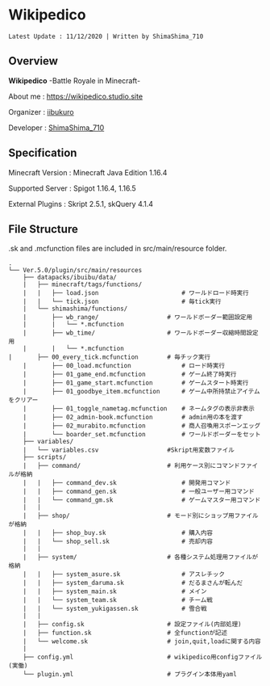 # Wikipedico

```
Latest Update : 11/12/2020 | Written by ShimaShima_710
```
## Overview

 **Wikipedico**
-Battle Royale in Minecraft-

About me : https://wikipedico.studio.site

Organizer : [iibukuro](https://twitter.com/_ibukuro_)

Developer : [ShimaShima_710](https://twitter.com/ShimaShima_710)

## Specification

Minecraft Version : Minecraft Java Edition 1.16.4

Supported Server : Spigot 1.16.4, 1.16.5

External Plugins : Skript 2.5.1, skQuery 4.1.4

## File Structure

.sk and .mcfunction files are included in src/main/resource folder.

```
.
└── Ver.5.0/plugin/src/main/resources
	├── datapacks/ibuibu/data/
	|	├── minecraft/tags/functions/	
	|	|	├── load.json				        # ワールドロード時実行
	|	|	└── tick.json				        # 毎tick実行
	|	└── shimashima/functions/
	|		├── wb_range/				    # ワールドボーダー範囲設定用
	|		|	└── *.mcfunction
	|		├── wb_time/				    # ワールドボーダー収縮時間設定用
	|		|	└── *.mcfunction
|		├── 00_every_tick.mcfunction        # 毎チック実行
	|		├── 00_load.mcfunction			    # ロード時実行
	|		├── 01_game_end.mcfunction		    # ゲーム終了時実行
	|		├── 01_game_start.mcfunction		# ゲームスタート時実行
	|		├── 01_goodbye_item.mcfunction		# ゲーム中所持禁止アイテムをクリアー
	|		├── 01_toggle_nametag.mcfunction	# ネームタグの表示非表示
	|		├── 02_admin-book.mcfunction		# admin用の本を渡す
	|		├── 02_murabito.mcfunction		    # 商人召喚用スポーンエッグ
	|		└── boarder_set.mcfunction		    # ワールドボーダーをセット
	├── variables/
	|	└── variables.csv				    #Skript用変数ファイル
	├── scripts/
	|	├── command/				        # 利用ケース別にコマンドファイルが格納
	|	|	├── command_dev.sk			        # 開発用コマンド
	|	|	├── command_gen.sk			        # 一般ユーザー用コマンド
	|	|	└── command_gm.sk			        # ゲームマスター用コマンド
	|	|
	|	├── shop/				            # モード別にショップ用ファイルが格納
	|	|	├── shop_buy.sk				        # 購入内容
	|	|	└── shop_sell.sk			        # 売却内容
	|	|
	|	├── system/				            # 各種システム処理用ファイルが格納
	|	|	├── system_asure.sk			        # アスレチック
	|	|	├── system_daruma.sk			    # だるまさんが転んだ
	|	|	├── system_main.sk			        # メイン
	|	|	└── system_team.sk			        # チーム戦
	|	|	└── system_yukigassen.sk		    # 雪合戦
	|	|
	|	├── config.sk					    # 設定ファイル(内部処理)
	|	├── function.sk					    # 全functionが記述
	|	└── welcome.sk					    # join,quit,loadに関する内容
	|
	├── config.yml						    # wikipedico用configファイル(実働)
	└── plugin.yml						    # プラグイン本体用yaml
```
